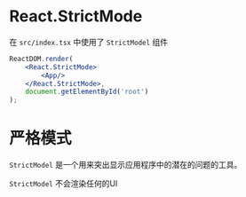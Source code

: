 # React.StrictMode

在 `src/index.tsx` 中使用了 `StrictModel` 组件

```jsx
ReactDOM.render(
    <React.StrictMode>
        <App/>
    </React.StrictMode>,
    document.getElementById('root')
);
```

# 严格模式

`StrictModel`  是一个用来突出显示应用程序中的潜在的问题的工具。

`StrictModel` 不会渲染任何的UI

